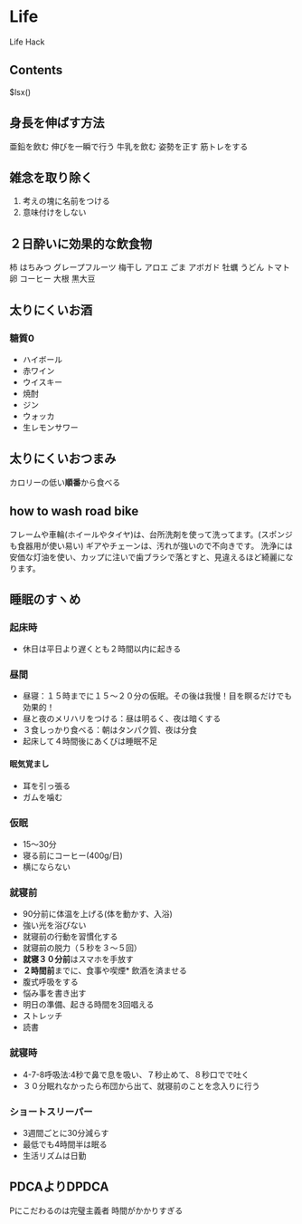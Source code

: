 # Life

Life Hack

## Contents

$lsx()

## 身長を伸ばす方法

亜鉛を飲む
伸びを一瞬で行う
牛乳を飲む
姿勢を正す
筋トレをする

## 雑念を取り除く

1. 考えの塊に名前をつける
2. 意味付けをしない

## ２日酔いに効果的な飲食物

柿
はちみつ
グレープフルーツ
梅干し
アロエ
ごま
アボガド
牡蠣
うどん
トマト
卵
コーヒー
大根
黒大豆

## 太りにくいお酒

### 糖質0

- ハイボール
- 赤ワイン
- ウイスキー
- 焼酎
- ジン
- ウォッカ
- 生レモンサワー

## 太りにくいおつまみ

カロリーの低い**順番**から食べる

## how to wash road bike

フレームや車輪(ホイールやタイヤ)は、台所洗剤を使って洗ってます。(スポンジも食器用が使い易い)
ギアやチェーンは、汚れが強いので不向きです。
洗浄には安価な灯油を使い、カップに注いで歯ブラシで落とすと、見違えるほど綺麗になります。

## 睡眠のすヽめ
### 起床時

* 休日は平日より遅くとも２時間以内に起きる

### 昼間

* 昼寝：１５時までに１５〜２０分の仮眠。その後は我慢！目を瞑るだけでも効果的！
* 昼と夜のメリハリをつける：昼は明るく、夜は暗くする
* ３食しっかり食べる：朝はタンパク質、夜は分食
* 起床して４時間後にあくびは睡眠不足

#### 眠気覚まし

* 耳を引っ張る
* ガムを噛む

### 仮眠

* 15〜30分
* 寝る前にコーヒー(400g/日)
* 横にならない

### 就寝前

* 90分前に体温を上げる(体を動かす、入浴)
* 強い光を浴びない
* 就寝前の行動を習慣化する
* 就寝前の脱力（５秒を３〜５回）
* **就寝３０分前**はスマホを手放す
* **２時間前**までに、食事や喫煙* 飲酒を済ませる
* 腹式呼吸をする
* 悩み事を書き出す
* 明日の準備、起きる時間を3回唱える
* ストレッチ
* 読書

### 就寝時

* 4-7-8呼吸法:4秒で鼻で息を吸い、７秒止めて、８秒口でで吐く
* ３０分眠れなかったら布団から出て、就寝前のことを念入りに行う

### ショートスリーパー

* 3週間ごとに30分減らす
* 最低でも4時間半は眠る
* 生活リズムは日勤

## PDCAよりDPDCA

Pにこだわるのは完璧主義者
時間がかかりすぎる
